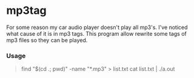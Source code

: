 # mp3tag

For some reason my car audio player doesn't play all mp3's.
I've noticed what cause of it is in mp3 tags.
This program allow rewrite some tags of mp3 files so they can be played.

### Usage

> find "$(cd .; pwd)" -name "*.mp3" > list.txt
> cat list.txt | ./a.out
